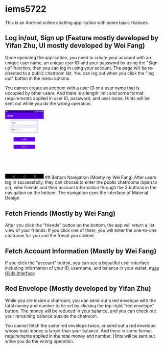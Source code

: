 # iems5722
This is an Andriod online chatting application with some basic features.

## Log in/out, Sign up (Feature mostly developed by Yifan Zhu, UI mostly developed by Wei Fang)
Once openning the application, you need to create your account with an unique user name, an unique user ID and your password by using the "Sign up" function, then you can log in using your account. The page will be re-directed to a public chatroom list. You can log out when you click the "log out" button in the menu options.

You cannot create an account with a user ID or a user name that is occupied by other users. And there is a length limit and some format requirements applied in user ID, password, and user name. Hints will be sent out while you do the wrong operation.

<img src="Gif/login.gif" width="25%" />
## Bottom Navigation (Mostly by Wei Fang)
After users log in successfully, they can choose to enter the public chatrooms (open to all), view friends and their account information through the 3 buttons in the navigation on the bottom. The navigation uses the interface of Material Design.

## Fetch Friends (Mostly by Wei Fang)
After you click the "friends" button on the bottom, the app will return a list view of your friends. If you click one of them, you will enter the one-to-one chatroom for you and the friend you clicked. 

## Fetch Account Information (Mostly by Wei Fang)
If you click the "account" button, you can see a beautiful user interface including information of your ID, username, and balance in your wallet.
#[use Glide Interface](https://github.com/bumptech/glide/tree/v3.7.0)

## Red Envelope (Mostly developed by Yifan Zhu)
While you are inside a chatroom, you can send out a red envelope with the total money and number to be set by clicking the top-right "red envelope" button. The money will be reduced in your balance, and you can check out your remaining balance outside the chatroom.

You cannot fetch the same red envelope twice, or send out a red envelope whose total money is larger than your balance. And there is some format requirements applied in the total money and number. Hints will be sent out while you do the wrong operation.

